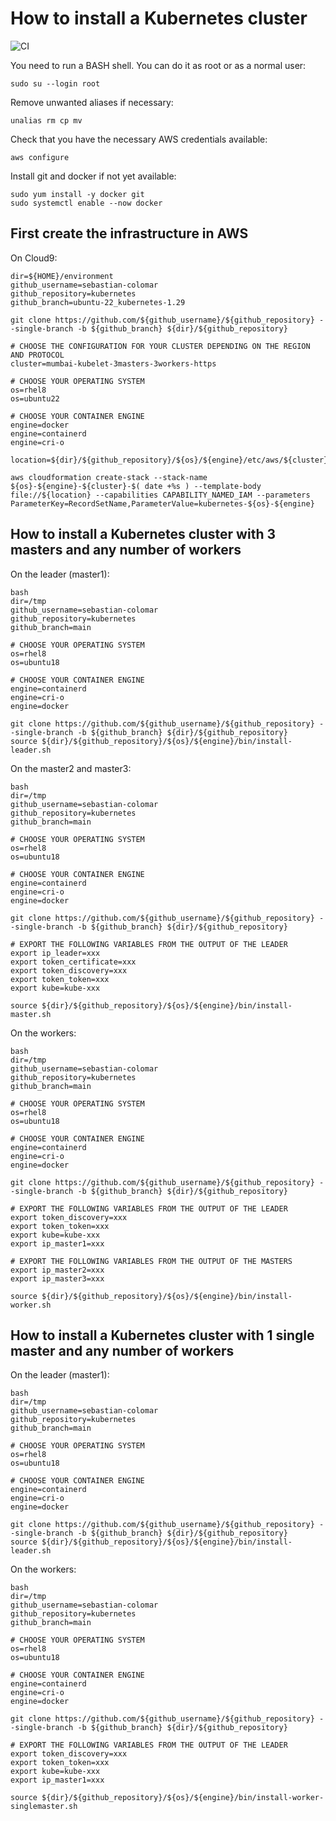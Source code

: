 # How to install a Kubernetes cluster
![CI](https://github.com/sebastian-colomar/kubernetes/workflows/CI/badge.svg?branch=main)

You need to run a BASH shell. You can do it as root or as a normal user:
```
sudo su --login root

```
Remove unwanted aliases if necessary:
```
unalias rm cp mv

```
Check that you have the necessary AWS credentials available:
```
aws configure

```
Install git and docker if not yet available:
```
sudo yum install -y docker git
sudo systemctl enable --now docker

```
## First create the infrastructure in AWS
On Cloud9:
```
dir=${HOME}/environment
github_username=sebastian-colomar
github_repository=kubernetes
github_branch=ubuntu-22_kubernetes-1.29

git clone https://github.com/${github_username}/${github_repository} --single-branch -b ${github_branch} ${dir}/${github_repository}

# CHOOSE THE CONFIGURATION FOR YOUR CLUSTER DEPENDING ON THE REGION AND PROTOCOL
cluster=mumbai-kubelet-3masters-3workers-https

# CHOOSE YOUR OPERATING SYSTEM
os=rhel8
os=ubuntu22

# CHOOSE YOUR CONTAINER ENGINE
engine=docker
engine=containerd
engine=cri-o

location=${dir}/${github_repository}/${os}/${engine}/etc/aws/${cluster}.yaml

aws cloudformation create-stack --stack-name ${os}-${engine}-${cluster}-$( date +%s ) --template-body file://${location} --capabilities CAPABILITY_NAMED_IAM --parameters ParameterKey=RecordSetName,ParameterValue=kubernetes-${os}-${engine}
```

## How to install a Kubernetes cluster with 3 masters and any number of workers
On the leader (master1):
```
bash
dir=/tmp
github_username=sebastian-colomar
github_repository=kubernetes
github_branch=main

# CHOOSE YOUR OPERATING SYSTEM
os=rhel8
os=ubuntu18

# CHOOSE YOUR CONTAINER ENGINE
engine=containerd
engine=cri-o
engine=docker

git clone https://github.com/${github_username}/${github_repository} --single-branch -b ${github_branch} ${dir}/${github_repository}
source ${dir}/${github_repository}/${os}/${engine}/bin/install-leader.sh
```
On the master2 and master3:
```
bash
dir=/tmp
github_username=sebastian-colomar
github_repository=kubernetes
github_branch=main

# CHOOSE YOUR OPERATING SYSTEM
os=rhel8
os=ubuntu18

# CHOOSE YOUR CONTAINER ENGINE
engine=containerd
engine=cri-o
engine=docker

git clone https://github.com/${github_username}/${github_repository} --single-branch -b ${github_branch} ${dir}/${github_repository}
```
```
# EXPORT THE FOLLOWING VARIABLES FROM THE OUTPUT OF THE LEADER
export ip_leader=xxx
export token_certificate=xxx
export token_discovery=xxx
export token_token=xxx
export kube=kube-xxx
```
```
source ${dir}/${github_repository}/${os}/${engine}/bin/install-master.sh
```
On the workers:
```
bash
dir=/tmp
github_username=sebastian-colomar
github_repository=kubernetes
github_branch=main

# CHOOSE YOUR OPERATING SYSTEM
os=rhel8
os=ubuntu18

# CHOOSE YOUR CONTAINER ENGINE
engine=containerd
engine=cri-o
engine=docker

git clone https://github.com/${github_username}/${github_repository} --single-branch -b ${github_branch} ${dir}/${github_repository}
```
```
# EXPORT THE FOLLOWING VARIABLES FROM THE OUTPUT OF THE LEADER
export token_discovery=xxx
export token_token=xxx
export kube=kube-xxx
export ip_master1=xxx
```
```
# EXPORT THE FOLLOWING VARIABLES FROM THE OUTPUT OF THE MASTERS
export ip_master2=xxx
export ip_master3=xxx
```
```
source ${dir}/${github_repository}/${os}/${engine}/bin/install-worker.sh
```

## How to install a Kubernetes cluster with 1 single master and any number of workers
On the leader (master1):
```
bash
dir=/tmp
github_username=sebastian-colomar
github_repository=kubernetes
github_branch=main

# CHOOSE YOUR OPERATING SYSTEM
os=rhel8
os=ubuntu18

# CHOOSE YOUR CONTAINER ENGINE
engine=containerd
engine=cri-o
engine=docker

git clone https://github.com/${github_username}/${github_repository} --single-branch -b ${github_branch} ${dir}/${github_repository}
source ${dir}/${github_repository}/${os}/${engine}/bin/install-leader.sh
```
On the workers:
```
bash
dir=/tmp
github_username=sebastian-colomar
github_repository=kubernetes
github_branch=main

# CHOOSE YOUR OPERATING SYSTEM
os=rhel8
os=ubuntu18

# CHOOSE YOUR CONTAINER ENGINE
engine=containerd
engine=cri-o
engine=docker

git clone https://github.com/${github_username}/${github_repository} --single-branch -b ${github_branch} ${dir}/${github_repository}
```
```
# EXPORT THE FOLLOWING VARIABLES FROM THE OUTPUT OF THE LEADER
export token_discovery=xxx
export token_token=xxx
export kube=kube-xxx
export ip_master1=xxx
```
```
source ${dir}/${github_repository}/${os}/${engine}/bin/install-worker-singlemaster.sh
```
